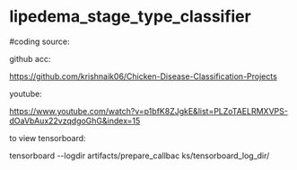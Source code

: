 # lipedema_stage_type_classifier


#coding source:

github acc:

https://github.com/krishnaik06/Chicken-Disease-Classification-Projects


youtube:

https://www.youtube.com/watch?v=p1bfK8ZJgkE&list=PLZoTAELRMXVPS-dOaVbAux22vzqdgoGhG&index=15



to view tensorboard:

tensorboard --logdir artifacts/prepare_callbac
ks/tensorboard_log_dir/

